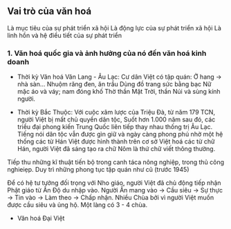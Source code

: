 ## Vai trò của văn hoá
Là mục tiêu của sự phát triển xã hội
Là động lực của sự phát triển xã hội
Là linh hồn và hệ điều tiết của sự phát triển

### 1. Văn hoá quốc gia và ảnh hưởng của nó đến văn hoá kinh doanh
- Thời kỳ Văn hoá Văn Lang - Âu Lạc:
Cư dân Việt có tập quán: Ở hang -> nhà sàn...
Nhuộm răng đen, ăn trầu
Dùng đồ trang sức bằng bạc
Nữ mặc áo và váy; nam đóng khố
Thờ thần Mặt Trời, thần Núi và sùng kính người.

- Thời kỳ Bắc Thuộc:
Với cuộc xâm lược của Triệu Đà, từ năm 179 TCN, người Việt bị mất chủ quyền dân tộc, Suốt hơn 1.000 năm sau đó, các triều đại phong kiến Trung Quốc liên tiếp thay nhau thống trị Âu Lạc.
Tiếng nói dân tộc vẫn được gìn giữ và ngày càng phong phú nhờ một hệ thống các từ Hán Việt được hình thành trên cơ sở Việt hoá các từ chữ Hán, người Việt đã sáng tạo ra chữ Nôm là thứ chữ viết thông thường.

Tiếp thu những kĩ thuật tiến bộ trong canh táca nông nghiệp, trong thủ công nghieiẹp.
Duy trì những phong tục tập quán như cũ (trước 1945)

Để có hệ tư tưởng đối trọng với Nho giáo, người Việt đã chủ động tiếp nhận Phật giáo từ Ấn Độ du nhập vào. Người Ấn mang vào -> Cầu siêu -> Sự thực -> Tin vào -> Làm theo -> Chấp nhận.
Nhiều Chùa bởi vì người Việt muốn được cầu siêu và ủng hộ. Một làng có 3 - 4 chùa.
- Văn hoá Đại Việt